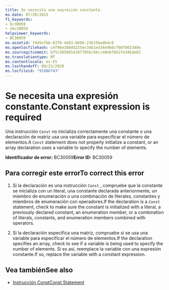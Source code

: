 ```yaml
---
title: Se necesita una expresión constante.
ms.date: 07/20/2015
f1_keywords:
- bc30059
- vbc30059
helpviewer_keywords:
- BC30059
ms.assetid: fdd5e7bb-6370-4a63-bbb6-23b15badb4c8
ms.openlocfilehash: c4f96e160dd225ec34b1ed34e9b0cf68f802348e
ms.sourcegitcommit: bf5c5850654187705bc94cc40ebfb62fe346ab02
ms.translationtype: MT
ms.contentlocale: es-ES
ms.lasthandoff: 09/23/2020
ms.locfileid: "91086743"
---
```

# <a name="constant-expression-is-required"></a><span data-ttu-id="0b939-102">Se necesita una expresión constante.</span><span class="sxs-lookup"><span data-stu-id="0b939-102">Constant expression is required</span></span>

<span data-ttu-id="0b939-103">Una instrucción `Const` no inicializa correctamente una constante o una declaración de matriz usa una variable para especificar el número de elementos.</span><span class="sxs-lookup"><span data-stu-id="0b939-103">A `Const` statement does not properly initialize a constant, or an array declaration uses a variable to specify the number of elements.</span></span>  
  
 <span data-ttu-id="0b939-104">**Identificador de error:** BC30059</span><span class="sxs-lookup"><span data-stu-id="0b939-104">**Error ID:** BC30059</span></span>  
  
## <a name="to-correct-this-error"></a><span data-ttu-id="0b939-105">Para corregir este error</span><span class="sxs-lookup"><span data-stu-id="0b939-105">To correct this error</span></span>  
  
1. <span data-ttu-id="0b939-106">Si la declaración es una instrucción `Const` , compruebe que la constante se inicializa con un literal, una constante declarada anteriormente, un miembro de enumeración o una combinación de literales, constantes y miembros de enumeración con operadores.</span><span class="sxs-lookup"><span data-stu-id="0b939-106">If the declaration is a `Const` statement, check to make sure the constant is initialized with a literal, a previously declared constant, an enumeration member, or a combination of literals, constants, and enumeration members combined with operators.</span></span>  
  
2. <span data-ttu-id="0b939-107">Si la declaración especifica una matriz, compruebe si se usa una variable para especificar el número de elementos.</span><span class="sxs-lookup"><span data-stu-id="0b939-107">If the declaration specifies an array, check to see if a variable is being used to specify the number of elements.</span></span> <span data-ttu-id="0b939-108">Si es así, reemplace la variable con una expresión constante.</span><span class="sxs-lookup"><span data-stu-id="0b939-108">If so, replace the variable with a constant expression.</span></span>  
  
## <a name="see-also"></a><span data-ttu-id="0b939-109">Vea también</span><span class="sxs-lookup"><span data-stu-id="0b939-109">See also</span></span>

- [<span data-ttu-id="0b939-110">Instrucción Const</span><span class="sxs-lookup"><span data-stu-id="0b939-110">Const Statement</span></span>](../language-reference/statements/const-statement.md)
